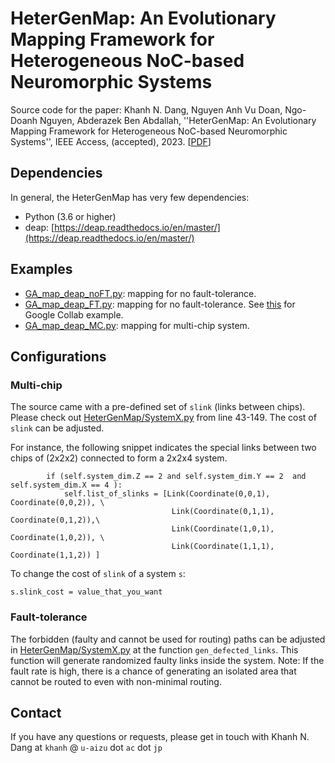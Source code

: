 # HeterGenMap:  An Evolutionary Mapping Framework for Heterogeneous NoC-based Neuromorphic Systems

Source code for the paper: Khanh N. Dang, Nguyen Anh Vu Doan, Ngo-Doanh Nguyen, Abderazek Ben Abdallah, ''HeterGenMap: An Evolutionary Mapping Framework for Heterogeneous NoC-based Neuromorphic Systems'', IEEE Access, (accepted), 2023. \[[PDF](https://ieeexplore.ieee.org/stamp/stamp.jsp?tp=&arnumber=10366249)\]

## Dependencies

In general, the HeterGenMap has very few dependencies:

- Python (3.6 or higher)
- deap: [https://deap.readthedocs.io/en/master/](https://deap.readthedocs.io/en/master/)

## Examples

- [GA_map_deap_noFT.py](GA_map_deap_noFT.py): mapping for no fault-tolerance.
- [GA_map_deap_FT.py](GA_map_deap_FT.py): mapping for no fault-tolerance. See [this](https://colab.research.google.com/drive/1C9W8oRPbxi7NqIPawyb3EBWi3ex_KscT?usp=sharing) for Google Collab example. 
- [GA_map_deap_MC.py](GA_map_deap_MC.py): mapping for multi-chip system.


## Configurations

### Multi-chip

The source came with a pre-defined set of `slink` (links between chips). Please check out [HeterGenMap/SystemX.py](HeterGenMap/SystemX.py) from line 43-149.
The cost of `slink` can be adjusted.

For instance, the following snippet indicates the special links between two chips of (2x2x2) connected to form a 2x2x4 system.


```
        if (self.system_dim.Z == 2 and self.system_dim.Y == 2  and self.system_dim.X == 4 ):
            self.list_of_slinks = [Link(Coordinate(0,0,1), Coordinate(0,0,2)), \
                                    Link(Coordinate(0,1,1), Coordinate(0,1,2)),\
                                    Link(Coordinate(1,0,1), Coordinate(1,0,2)), \
                                    Link(Coordinate(1,1,1), Coordinate(1,1,2)) ]
```

To change the cost of `slink` of a system `s`: 
```
s.slink_cost = value_that_you_want
```


### Fault-tolerance

The forbidden (faulty and cannot be used for routing) paths can be adjusted in  [HeterGenMap/SystemX.py](HeterGenMap/SystemX.py) at the function `gen_defected_links`.
This function will generate randomized faulty links inside the system.
Note: If the fault rate is high, there is a chance of generating an isolated area that cannot be routed to even with non-minimal routing.


## Contact

If you have any questions or requests, please get in touch with Khanh N. Dang at `khanh` @ `u-aizu` dot `ac` dot `jp`
